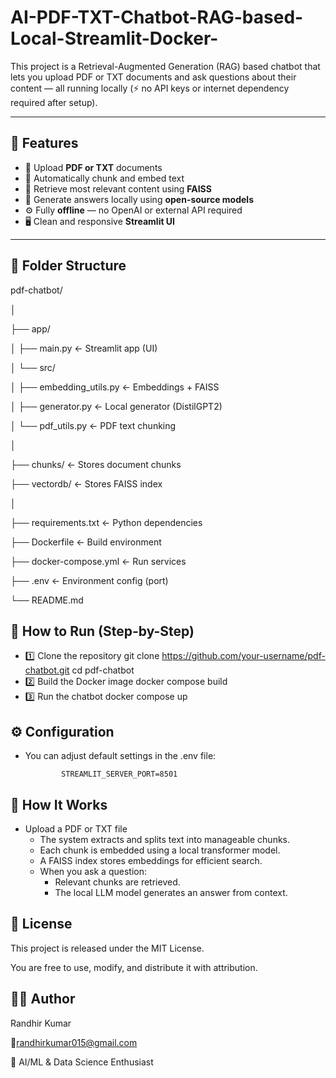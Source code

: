# AI-PDF-TXT-Chatbot-RAG-based-Local-Streamlit-Docker-
This project is a Retrieval-Augmented Generation (RAG) based chatbot that lets you upload PDF or TXT documents and ask questions about their content — all running locally (⚡ no API keys or internet dependency required after setup).

---

## 🚀 Features

- 📂 Upload **PDF or TXT** documents
- 🧠 Automatically chunk and embed text
- 🔎 Retrieve most relevant content using **FAISS**
- 💬 Generate answers locally using **open-source models**
- ⚙️ Fully **offline** — no OpenAI or external API required
- 🖥️ Clean and responsive **Streamlit UI**

---

## 📁 Folder Structure
pdf-chatbot/

│

├── app/

│   ├── main.py                     ← Streamlit app (UI)

│   └── src/

│       ├── embedding_utils.py      ← Embeddings + FAISS

│       ├── generator.py            ← Local generator (DistilGPT2)

│       └── pdf_utils.py            ← PDF text chunking

│

├── chunks/                         ← Stores document chunks

├── vectordb/                       ← Stores FAISS index

│

├── requirements.txt                ← Python dependencies

├── Dockerfile                      ← Build environment

├── docker-compose.yml              ← Run services

├── .env                            ← Environment config (port)

└── README.md


## 🚀 How to Run (Step-by-Step)

 - 1️⃣ Clone the repository
    git clone https://github.com/your-username/pdf-chatbot.git
    cd pdf-chatbot
- 2️⃣ Build the Docker image
    docker compose build
- 3️⃣ Run the chatbot
    docker compose up
  
## ⚙️ Configuration
 - You can adjust default settings in the .env file:
   
               STREAMLIT_SERVER_PORT=8501
   
## 🧩 How It Works

- Upload a PDF or TXT file
   - The system extracts and splits text into manageable chunks.
   - Each chunk is embedded using a local transformer model.
   - A FAISS index stores embeddings for efficient search.
   - When you ask a question:
        - Relevant chunks are retrieved.
        - The local LLM model generates an answer from context.

## 📜 License
   This project is released under the MIT License.
   
   You are free to use, modify, and distribute it with attribution.
 
## 👨‍💻 Author
Randhir Kumar

📧randhirkumar015@gmail.com

💼 AI/ML & Data Science Enthusiast
